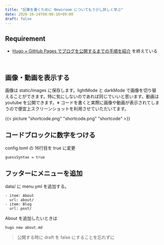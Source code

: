 ```yaml
---
title: "記事を書くために Newsroom についてもう少し詳しく学ぶ"
date: 2020-10-24T08:08:16+09:00
draft: false
---
```




## Requirement

- [Hugo × GitHub Pages でブログを公開するまでの手順を紹介](https://s-kaisei.github.io/Ikath-Tech-Blog/post/blog-introduce/) を終えている



​      

## 画像・動画を表示する

画像は static/images に保存します。lightMode と darkMode で画像を切り替えることができます。特に気にしないのであれば同じでいいと思います。動画は youtube を公開できます。※ コードを書くと実際に画像や動画が表示されてしまうので便宜上スクリーンショットを利用させていただいてます。

{{< picture "shortcode.png" "shortcode.png" "shortcode" >}}



## コードブロックに数字をつける

config.toml の 16行目を true に変更

```
guessSyntax = true 
```



## フッターにメニューを追加

data/ に menu.yml を追加する。

```
- item: About
  url: about/
- item: Blog
  url: post/
```

About を追加したいときは

```
hugo new about.md
```

> 公開する時に draft を false にすることを忘れずに 





